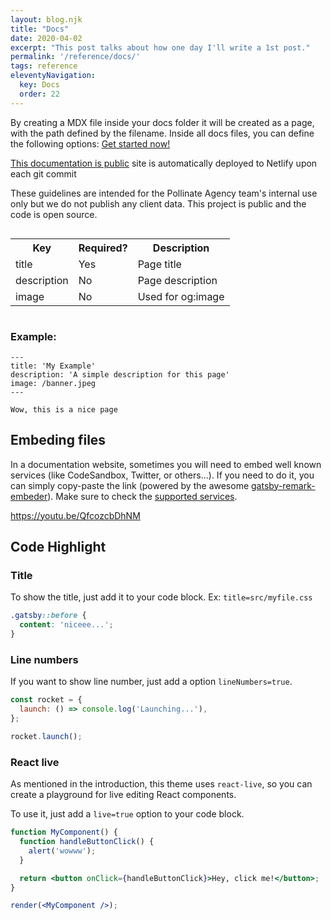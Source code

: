 ```yaml
---
layout: blog.njk
title: "Docs"
date: 2020-04-02
excerpt: "This post talks about how one day I'll write a 1st post."
permalink: '/reference/docs/'
tags: reference
eleventyNavigation:
  key: Docs
  order: 22
---
```


By creating a MDX file inside your docs folder it will be created as a page, with the path defined by the filename.
Inside all docs files, you can define the following options:
[Get started now!](/getting-started)


[This documentation is public](https://sleepy-murdock-0c930c.netlify.app/) site is automatically deployed to Netlify upon each git commit

These guidelines are intended for the Pollinate Agency team's internal use only but we do not publish any client data. This project is public and the code is open source.

<div style="overflow-x:auto;">
  <table>
    <tr>
      <th>Key</th>
      <th>Required?</th>
      <th>Description</th>
    </tr>
    <tr>
      <td>title</td>
      <td>Yes</td>
      <td>Page title</td>
    </tr>
    <tr>
      <td>description</td>
      <td>No</td>
      <td>Page description</td>
    </tr>
    <tr>
      <td>image</td>
      <td>No</td>
      <td>Used for og:image</td>
    </tr>
  </table>
</div>

### Example:

```mdx
---
title: 'My Example'
description: 'A simple description for this page'
image: /banner.jpeg
---

Wow, this is a nice page
```

## Embeding files

In a documentation website, sometimes you will need to embed well known services (like CodeSandbox, Twitter, or others...). If you need to
do it, you can simply copy-paste the link (powered by the awesome [gatsby-remark-embeder](https://www.gatsbyjs.org/packages/gatsby-remark-embedder/)).
Make sure to check the [supported services](https://github.com/MichaelDeBoey/gatsby-remark-embedder#supported-services).

https://youtu.be/QfcozcbDhNM

## Code Highlight

### Title

To show the title, just add it to your code block. Ex: `title=src/myfile.css`

```css title=src/myfile.css
.gatsby::before {
  content: 'niceee...';
}
```

### Line numbers

If you want to show line number, just add a option `lineNumbers=true`.

```js lineNumbers=true
const rocket = {
  launch: () => console.log('Launching...'),
};

rocket.launch();
```

### React live

As mentioned in the introduction, this theme uses `react-live`, so you can
create a playground for live editing React components.

To use it, just add a `live=true` option to your code block.

```jsx live=true
function MyComponent() {
  function handleButtonClick() {
    alert('wowww');
  }

  return <button onClick={handleButtonClick}>Hey, click me!</button>;
}

render(<MyComponent />);
```
